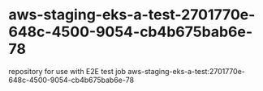 # aws-staging-eks-a-test-2701770e-648c-4500-9054-cb4b675bab6e-78
repository for use with E2E test job aws-staging-eks-a-test:2701770e-648c-4500-9054-cb4b675bab6e-78
